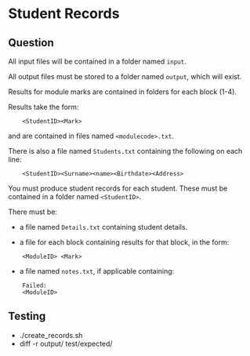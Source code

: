 Student Records
===============

Question
--------

All input files will be contained in a folder named `input`.

All output files must be stored to a folder named `output`, which will exist.

Results for module marks are contained in folders for each block (1-4).

Results take the form:

```
    <StudentID><Mark>
```

and are contained in files named `<modulecode>.txt`.

There is also a file named `Students.txt` containing the following on each line:

```
    <StudentID><Surname><name><Birthdate><Address>
```

You must produce student records for each student. These must be contained in
a folder named `<StudentID>`.

There must be:

* a file named `Details.txt` containing student details.

* a file for each block containing results for that block, in the form:

```
    <ModuleID> <Mark>
```

* a file named `notes.txt`, if applicable containing:

```
    Failed:
    <ModuleID>
```

Testing
-------
* ./create_records.sh
* diff -r output/ test/expected/
